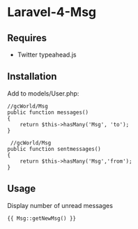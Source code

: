 Laravel-4-Msg
=============

Requires
--------

* Twitter typeahead.js

Installation
------------

Add to models/User.php:

    //gcWorld/Msg
    public function messages()
    {
        return $this->hasMany('Msg', 'to');
    }

     //gcWorld/Msg
    public function sentmessages()
    {
        return $this->hasMany('Msg','from');
    }

Usage
-----

Display number of unread messages

    {{ Msg::getNewMsg() }}
    
    
